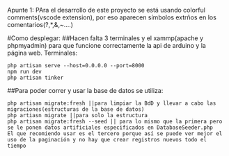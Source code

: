 


Apunte 1: PAra el desarrollo de este proyecto se está usando colorful comments(vscode extension), por eso aparecen símbolos extrños en los comentarios(?,*,&,~....)

#Como desplegar:
##Hacen falta 3 terminales y el xammp(apache y phpmyadmin) para que funcione correctamente la api de arduino y la página web. Terminales:

    php artisan serve --host=0.0.0.0 --port=8000
    npm run dev
    php artisan tinker
##Para poder correr y usar la base de datos se utiliza:

    php artisan migrate:fresh ||para limpiar la BdD y llevar a cabo las migraciones(estructuras de la base de datos)
    php artiasn migrate ||para solo la estructura
    php artisan migrate:fresh --seed || para lo mismo que la primera pero se le ponen datos artificiales especificados en DatabaseSeeder.php
    El que recomiendo usar es el tercero porque así se puede ver mejor el uso de la paginación y no hay que crear registros nuevos todo el tiempo
